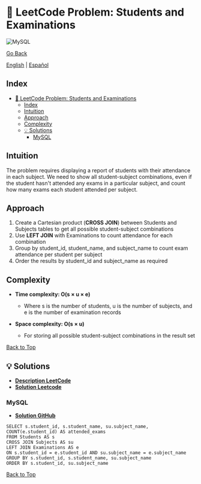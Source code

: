 # 🤔 LeetCode Problem: Students and Examinations

![MySQL](https://img.shields.io/badge/MySQL-4479A1?logo=mysql&logoColor=white)

[Go Back](../README.md)

[English](./1280.StudentsAndExaminations.md) | [Español](./1280.StudentsAndExaminations-es.md)

## Index

- [🤔 LeetCode Problem: Students and Examinations](#-leetcode-problem-students-and-examinations)
  - [Index](#index)
  - [Intuition](#intuition)
  - [Approach](#approach)
  - [Complexity](#complexity)
  - [💡 Solutions](#-solutions)
    - [MySQL](#mysql)

## Intuition

The problem requires displaying a report of students with their attendance in each subject. We need to show all student-subject combinations, even if the student hasn't attended any exams in a particular subject, and count how many exams each student attended per subject.

## Approach

1. Create a Cartesian product (**CROSS JOIN**) between Students and Subjects tables to get all possible student-subject combinations
2. Use **LEFT JOIN** with Examinations to count attendance for each combination
3. Group by student_id, student_name, and subject_name to count exam attendance per student per subject
4. Order the results by student_id and subject_name as required

## Complexity

- **Time complexity: O(s × u × e)**
    - Where s is the number of students, u is the number of subjects, and e is the number of examination records

- **Space complexity: O(s × u)**
    - For storing all possible student-subject combinations in the result set

[Back to Top](#index)

## 💡 Solutions

- **[Description LeetCode](https://leetcode.com/problems/students-and-examinations/description/)**
- **[Solution Leetcode](https://leetcode.com/problems/students-and-examinations/solutions/)**

### MySQL

- **[Solution GitHub](../solutions/MySQL/1280.StudentsAndExaminations.sql)**

```mysql []
SELECT s.student_id, s.student_name, su.subject_name, COUNT(e.student_id) AS attended_exams
FROM Students AS s
CROSS JOIN Subjects AS su
LEFT JOIN Examinations AS e
ON s.student_id = e.student_id AND su.subject_name = e.subject_name
GROUP BY s.student_id, s.student_name, su.subject_name
ORDER BY s.student_id, su.subject_name
```

[Back to Top](#index)
